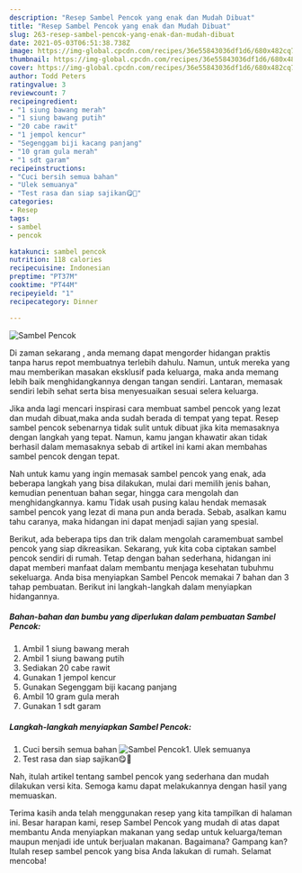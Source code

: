 ```yaml
---
description: "Resep Sambel Pencok yang enak dan Mudah Dibuat"
title: "Resep Sambel Pencok yang enak dan Mudah Dibuat"
slug: 263-resep-sambel-pencok-yang-enak-dan-mudah-dibuat
date: 2021-05-03T06:51:38.738Z
image: https://img-global.cpcdn.com/recipes/36e55843036df1d6/680x482cq70/sambel-pencok-foto-resep-utama.jpg
thumbnail: https://img-global.cpcdn.com/recipes/36e55843036df1d6/680x482cq70/sambel-pencok-foto-resep-utama.jpg
cover: https://img-global.cpcdn.com/recipes/36e55843036df1d6/680x482cq70/sambel-pencok-foto-resep-utama.jpg
author: Todd Peters
ratingvalue: 3
reviewcount: 7
recipeingredient:
- "1 siung bawang merah"
- "1 siung bawang putih"
- "20 cabe rawit"
- "1 jempol kencur"
- "Segenggam biji kacang panjang"
- "10 gram gula merah"
- "1 sdt garam"
recipeinstructions:
- "Cuci bersih semua bahan"
- "Ulek semuanya"
- "Test rasa dan siap sajikan😋🙏"
categories:
- Resep
tags:
- sambel
- pencok

katakunci: sambel pencok 
nutrition: 118 calories
recipecuisine: Indonesian
preptime: "PT37M"
cooktime: "PT44M"
recipeyield: "1"
recipecategory: Dinner

---
```



![Sambel Pencok](https://img-global.cpcdn.com/recipes/36e55843036df1d6/680x482cq70/sambel-pencok-foto-resep-utama.jpg)

Di zaman  sekarang , anda memang dapat mengorder hidangan praktis tanpa harus repot membuatnya terlebih dahulu. Namun, untuk mereka yang mau memberikan masakan eksklusif pada keluarga, maka anda memang lebih baik menghidangkannya dengan tangan sendiri. Lantaran, memasak sendiri lebih sehat serta bisa menyesuaikan sesuai selera keluarga.

Jika anda lagi mencari inspirasi cara membuat sambel pencok yang lezat dan mudah dibuat,maka anda sudah berada di tempat yang tepat. Resep sambel pencok  sebenarnya tidak sulit untuk dibuat jika kita memasaknya dengan langkah yang tepat. Namun, kamu jangan khawatir akan tidak berhasil dalam memasaknya 
sebab di artikel ini kami akan membahas sambel pencok dengan tepat.  



Nah untuk kamu yang ingin memasak sambel pencok yang enak, ada beberapa langkah yang bisa dilakukan, mulai dari memilih jenis bahan, kemudian penentuan bahan segar, hingga cara mengolah dan menghidangkannya. kamu Tidak usah pusing kalau hendak memasak sambel pencok yang lezat di mana pun anda berada. Sebab, asalkan kamu  tahu caranya, maka hidangan ini dapat menjadi sajian yang spesial.

Berikut, ada beberapa tips dan trik dalam mengolah caramembuat sambel pencok yang siap dikreasikan. Sekarang, yuk kita coba ciptakan sambel pencok sendiri di rumah. Tetap dengan bahan sederhana, hidangan ini dapat memberi manfaat dalam membantu menjaga kesehatan tubuhmu sekeluarga. Anda bisa menyiapkan Sambel Pencok memakai 7 bahan dan 3 tahap pembuatan. Berikut ini langkah-langkah dalam menyiapkan hidangannya.

<!--inarticleads1-->

##### Bahan-bahan dan bumbu yang diperlukan dalam pembuatan Sambel Pencok:

1. Ambil 1 siung bawang merah
1. Ambil 1 siung bawang putih
1. Sediakan 20 cabe rawit
1. Gunakan 1 jempol kencur
1. Gunakan Segenggam biji kacang panjang
1. Ambil 10 gram gula merah
1. Gunakan 1 sdt garam




<!--inarticleads2-->

##### Langkah-langkah menyiapkan Sambel Pencok:

1. Cuci bersih semua bahan
<img src="https://img-global.cpcdn.com/steps/2e022b1108304ff4/160x128cq70/sambel-pencok-langkah-memasak-1-foto.jpg" alt="Sambel Pencok">1. Ulek semuanya
1. Test rasa dan siap sajikan😋🙏




Nah, itulah artikel tentang  sambel pencok  yang sederhana dan mudah dilakukan versi kita. Semoga kamu dapat melakukannya dengan hasil yang memuaskan. 

Terima kasih anda telah menggunakan resep yang kita tampilkan di halaman ini. Besar harapan kami, resep  Sambel Pencok yang mudah di atas dapat membantu Anda menyiapkan makanan yang sedap untuk keluarga/teman maupun menjadi ide untuk berjualan makanan. Bagaimana? Gampang kan? Itulah resep sambel pencok yang bisa Anda lakukan di rumah. Selamat mencoba!

